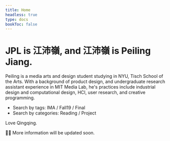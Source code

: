 ```yaml
---
title: Home
headless: true
type: docs
bookToc: false
---
```


# JPL is 江沛嶺, and 江沛嶺 is Peiling Jiang.

Peiling is a media arts and design student studying in NYU, Tisch School of the Arts. With a background of product design, and undergraduate research assistant experience in MIT Media Lab, he's practices include industrial design and computational design, HCI, user research, and creative programming.

- Search by tags: IMA / Fall19 / Final<br>
- Search by categories: Reading / Project

Love Qingqing.

🙆‍♂️ More information will be updated soon.
